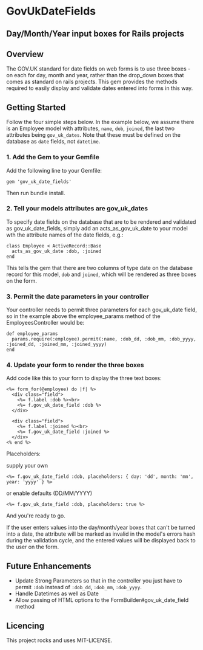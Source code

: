 # GovUkDateFields
## Day/Month/Year input boxes for Rails projects

## Overview

The GOV.UK standard for date fields on web forms is to use three boxes - on each for day, month and year, rather 
than the drop_down boxes that comes as standard on rails projects.  This gem provides the methods required to 
easily display and validate dates entered into forms in this way.


## Getting Started

Follow the four simple steps below.  In the example below, we assume there is an Employee model with 
attributes, ```name```, ```dob```, ```joined```, the last two attributes being ```gov_uk_dates```.  Note 
that these must be defined on the database as ```date``` fields, not ```datetime```.

### 1. Add the Gem to your Gemfile

Add the following line to your Gemfile:

    gem 'gov_uk_date_fields'

Then run bundle install.


### 2. Tell your models attributes are gov_uk_dates

To specify date fields on the database that are to be rendered and validated as gov_uk_date_fields, 
simply add an acts_as_gov_uk_date to your model wth the attribute names of the date fields, e.g.:

    class Employee < ActiveRecord::Base
      acts_as_gov_uk_date :dob, :joined
    end

This tells the gem that there are two columns of type date on the database record for this model, ```dob``` and ```joined```, which will be rendered as three boxes on the form.



### 3. Permit the date parameters in your controller

Your controller needs to permit three parameters for each gov_uk_date field, so in the example above the 
employee_params method of the EmployeesController would be:

    def employee_params
      params.require(:employee).permit(:name, :dob_dd, :dob_mm, :dob_yyyy, :joined_dd, :joined_mm, :joined_yyyy)
    end


### 4. Update your form to render the three boxes

Add code like this to your form to display the three text boxes:

    <%= form_for(@employee) do |f| %>
      <div class="field">
        <%= f.label :dob %><br>
        <%= f.gov_uk_date_field :dob %>
      </div>

      <div class="field">
        <%= f.label :joined %><br>
        <%= f.gov_uk_date_field :joined %>
      </div>
    <% end %>

Placeholders:

  supply your own

    <%= f.gov_uk_date_field :dob, placeholders: { day: 'dd', month: 'mm', year: 'yyyy' } %>

  or enable defaults (DD/MM/YYYY)

    <%= f.gov_uk_date_field :dob, placeholders: true %>

And you're ready to go.

If the user enters values into the day/month/year boxes that can't be turned into a date, the attribute will be marked as 
invalid in the model's errors hash during the validation cycle, and the entered values will be displayed back to
the user on the form.


## Future Enhancements

* Update Strong Parameters so that in the controller you just have to permit ```:dob``` instead of ```:dob_dd```, ```:dob_mm```, ```:dob_yyyy```.
* Handle Datetimes as well as Date
* Allow passing of HTML options to the FormBuilder#gov_uk_date_field method


## Licencing

This project rocks and uses MIT-LICENSE.

